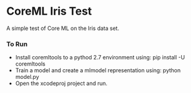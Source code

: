 # CoreML Iris Test

A simple test of Core ML on the Iris data set.

### To Run

- Install coremltools to a pythod 2.7 environment using: pip install -U coremltools
- Train a model and create a mlmodel representation using: python model.py
- Open the xcodeproj project and run.

